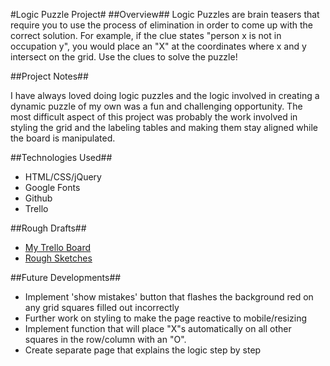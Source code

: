 #Logic Puzzle Project#
##Overview##
Logic Puzzles are brain teasers that require you to use the process of elimination in order to come up with the correct solution. For example, if the clue states "person x is not in occupation y", you would place an "X" at the coordinates where x and y intersect on the grid. Use the clues to solve the puzzle!

##Project Notes##

I have always loved doing logic puzzles and the logic involved in creating a dynamic puzzle of my own was a fun and challenging opportunity. The most difficult aspect of this project was probably the work involved in styling the grid and the labeling tables and making them stay aligned while the board is manipulated.

##Technologies Used##

* HTML/CSS/jQuery
* Google Fonts
* Github
* Trello

##Rough Drafts##

* [My Trello Board](https://trello.com/b/fTOaVi9E/project-1)
* [Rough Sketches](http://postimg.org/image/7z3m2xx4h/) 


##Future Developments##

* Implement 'show mistakes' button that flashes the background red on any grid squares filled out incorrectly
* Further work on styling to make the page reactive to mobile/resizing
* Implement function that will place "X"s automatically on all other squares in the row/column with an "O".
* Create separate page that explains the logic step by step